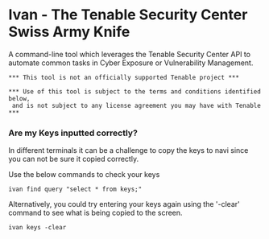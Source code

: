 # Ivan - The Tenable Security Center Swiss Army Knife
A command-line tool which leverages the Tenable Security Center API to automate common tasks
in Cyber Exposure or Vulnerability Management.

    *** This tool is not an officially supported Tenable project ***
    
    *** Use of this tool is subject to the terms and conditions identified below,
     and is not subject to any license agreement you may have with Tenable ***

### Are my Keys inputted correctly?
In different terminals it can be a challenge to copy the keys to navi since you can not be sure it copied correctly.  

Use the below commands to check your keys
    
    ivan find query "select * from keys;"

Alternatively, you could try entering your keys again using the '-clear' command to see what is being copied to the screen.

    ivan keys -clear

